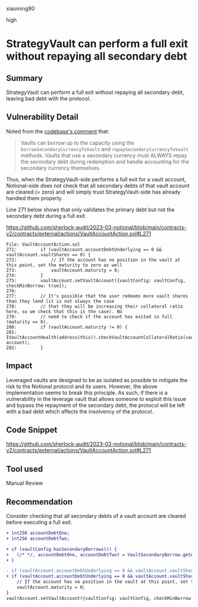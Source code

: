 xiaoming90

high

# StrategyVault can perform a full exit without repaying all secondary debt

## Summary

StrategyVault can perform a full exit without repaying all secondary debt, leaving bad debt with the protocol.

## Vulnerability Detail

Noted from the [codebase's comment](https://github.com/notional-finance/contracts-v2/blob/63eb0b46ec37e5fc5447bdde3d951dd90f245741/contracts/external/actions/VaultAction.sol#L61) that:

> Vaults can borrow up to the capacity using the `borrowSecondaryCurrencyToVault` and `repaySecondaryCurrencyToVault` methods. Vaults that use a secondary currency must ALWAYS repay the secondary debt during redemption and handle accounting for the secondary currency themselves.

Thus, when the StrategyVault-side performs a full exit for a vault account, Notional-side does not check that all secondary debts of that vault account are cleared (= zero) and will simply trust StrategyVault-side has already handled them properly.

Line 271 below shows that only validates the primary debt but not the secondary debt during a full exit.

https://github.com/sherlock-audit/2023-03-notional/blob/main/contracts-v2/contracts/external/actions/VaultAccountAction.sol#L271

```solidity
File: VaultAccountAction.sol
271:         if (vaultAccount.accountDebtUnderlying == 0 && vaultAccount.vaultShares == 0) {
272:             // If the account has no position in the vault at this point, set the maturity to zero as well
273:             vaultAccount.maturity = 0;
274:         }
275:         vaultAccount.setVaultAccount({vaultConfig: vaultConfig, checkMinBorrow: true});
276: 
277:         // It's possible that the user redeems more vault shares than they lend (it is not always the case
278:         // that they will be increasing their collateral ratio here, so we check that this is the case). No
279:         // need to check if the account has exited in full (maturity == 0).
280:         if (vaultAccount.maturity != 0) {
281:             IVaultAccountHealth(address(this)).checkVaultAccountCollateralRatio(vault, account);
282:         }
```

## Impact

Leveraged vaults are designed to be as isolated as possible to mitigate the risk to the Notional protocol and its users. However, the above implementation seems to break this principle. As such, if there is a vulnerability in the leverage vault that allows someone to exploit this issue and bypass the repayment of the secondary debt, the protocol will be left with a bad debt which affects the insolvency of the protocol.

## Code Snippet

https://github.com/sherlock-audit/2023-03-notional/blob/main/contracts-v2/contracts/external/actions/VaultAccountAction.sol#L271

## Tool used

Manual Review

## Recommendation

Consider checking that all secondary debts of a vault account are cleared before executing a full exit.

```diff
+ int256 accountDebtOne;
+ int256 accountDebtTwo;

+ if (vaultConfig.hasSecondaryBorrows()) {
+ 	(/* */, accountDebtOne, accountDebtTwo) = VaultSecondaryBorrow.getAccountSecondaryDebt(vaultConfig, account, pr);
+ }

- if (vaultAccount.accountDebtUnderlying == 0 && vaultAccount.vaultShares == 0) {
+ if (vaultAccount.accountDebtUnderlying == 0 && vaultAccount.vaultShares == 0 && accountDebtOne == 0 && accountDebtTwo == 0) {
	// If the account has no position in the vault at this point, set the maturity to zero as well
	vaultAccount.maturity = 0;
}
vaultAccount.setVaultAccount({vaultConfig: vaultConfig, checkMinBorrow: true});
```